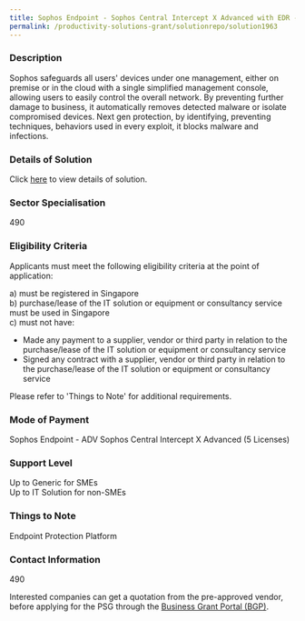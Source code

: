 ```yaml
---
title: Sophos Endpoint - Sophos Central Intercept X Advanced with EDR - 10 Licences (1 Year)
permalink: /productivity-solutions-grant/solutionrepo/solution1963
---
```


### Description

Sophos safeguards all users' devices under one management, either on premise or in the cloud with a single simplified management console, allowing users to easily control the overall network. By preventing further damage to business, it automatically removes detected malware or isolate compromised devices. Next gen protection, by identifying, preventing techniques, behaviors used in every exploit, it blocks malware and infections.

### Details of Solution

Click <a href='Advancedata Network Pte Ltd' target='_blank' rel='noopener'>here</a> to view details of solution.

### Sector Specialisation

 490 

### Eligibility Criteria

Applicants must meet the following eligibility criteria at the point of application:

a) must be registered in Singapore <br>
b) purchase/lease of the IT solution or equipment or consultancy service must be used in Singapore <br>
c) must not have:
- Made any payment to a supplier, vendor or third party in relation to the purchase/lease of the IT solution or equipment or consultancy service
- Signed any contract with a supplier, vendor or third party in relation to the purchase/lease of the IT solution or equipment or consultancy service

Please refer to 'Things to Note' for additional requirements.

### Mode of Payment
Sophos Endpoint - ADV Sophos Central Intercept X Advanced (5 Licenses)

### Support Level
Up to Generic for SMEs <br>
Up to IT Solution for non-SMEs

### Things to Note
Endpoint Protection Platform

### Contact Information
490

Interested companies can get a quotation from the pre-approved vendor, before applying for the PSG through the <a target='_blank' rel='noopener' href='https://www.businessgrants.gov.sg/'>Business Grant Portal (BGP)</a>.

